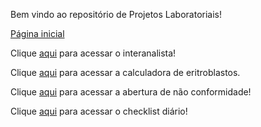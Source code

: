 Bem vindo ao repositório de Projetos Laboratoriais!

<a href="https://bhcastro.github.io/Projetos/Lab/gestao/home/index/home.html">Página inicial</a>

Clique <a href="https://bhcastro.github.io/Projetos/Lab/interanalista/index/hemato.html">aqui</a> para acessar o interanalista!

Clique <a href="https://bhcastro.github.io/Projetos/Lab/calculadoras/index/calculadoras.html">aqui</a> para acessar a calculadora de eritroblastos.

Clique <a href="https://bhcastro.github.io/Projetos/Lab/gestao/qualidade_continua/index/nao_conformidade.html">aqui</a> para acessar a abertura de não conformidade!

Clique <a href="https://bhcastro.github.io/Projetos/Lab/gestao/todo/index/index.html">aqui</a> para acessar o checklist diário!